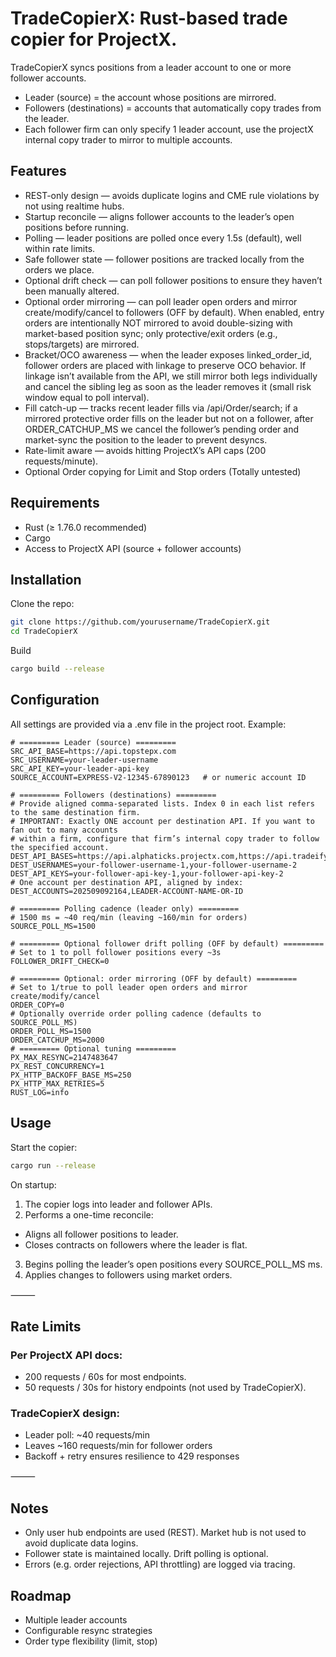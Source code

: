 # TradeCopierX: Rust-based trade copier for ProjectX.
TradeCopierX syncs positions from a leader account to one or more follower accounts.
- Leader (source) = the account whose positions are mirrored.
- Followers (destinations) = accounts that automatically copy trades from the leader.
- Each follower firm can only specify 1 leader account, use the projectX internal copy trader to mirror to multiple accounts.

## Features
- REST-only design — avoids duplicate logins and CME rule violations by not using realtime hubs.
- Startup reconcile — aligns follower accounts to the leader’s open positions before running.
- Polling — leader positions are polled once every 1.5s (default), well within rate limits.
- Safe follower state — follower positions are tracked locally from the orders we place.
- Optional drift check — can poll follower positions to ensure they haven’t been manually altered.
- Optional order mirroring — can poll leader open orders and mirror create/modify/cancel to followers (OFF by default). When enabled, entry orders are intentionally NOT mirrored to avoid double-sizing with market-based position sync; only protective/exit orders (e.g., stops/targets) are mirrored.
- Bracket/OCO awareness — when the leader exposes linked_order_id, follower orders are placed with linkage to preserve OCO behavior. If linkage isn’t available from the API, we still mirror both legs individually and cancel the sibling leg as soon as the leader removes it (small risk window equal to poll interval).
- Fill catch-up — tracks recent leader fills via /api/Order/search; if a mirrored protective order fills on the leader but not on a follower, after ORDER_CATCHUP_MS we cancel the follower’s pending order and market-sync the position to the leader to prevent desyncs.
- Rate-limit aware — avoids hitting ProjectX’s API caps (200 requests/minute).
- Optional Order copying for Limit and Stop orders (Totally untested)

## Requirements
- Rust (≥ 1.76.0 recommended)
- Cargo
- Access to ProjectX API (source + follower accounts)

## Installation

Clone the repo:
```bash
git clone https://github.com/yourusername/TradeCopierX.git
cd TradeCopierX
```
Build
```bash
cargo build --release
```

## Configuration
All settings are provided via a .env file in the project root.
Example:
```dotenv
# ========= Leader (source) =========
SRC_API_BASE=https://api.topstepx.com
SRC_USERNAME=your-leader-username
SRC_API_KEY=your-leader-api-key
SOURCE_ACCOUNT=EXPRESS-V2-12345-67890123   # or numeric account ID

# ========= Followers (destinations) =========
# Provide aligned comma-separated lists. Index 0 in each list refers to the same destination firm.
# IMPORTANT: Exactly ONE account per destination API. If you want to fan out to many accounts
# within a firm, configure that firm’s internal copy trader to follow the specified account.
DEST_API_BASES=https://api.alphaticks.projectx.com,https://api.tradeify.projectx.com
DEST_USERNAMES=your-follower-username-1,your-follower-username-2
DEST_API_KEYS=your-follower-api-key-1,your-follower-api-key-2
# One account per destination API, aligned by index:
DEST_ACCOUNTS=202509092164,LEADER-ACCOUNT-NAME-OR-ID

# ========= Polling cadence (leader only) =========
# 1500 ms = ~40 req/min (leaving ~160/min for orders)
SOURCE_POLL_MS=1500

# ========= Optional follower drift polling (OFF by default) =========
# Set to 1 to poll follower positions every ~3s
FOLLOWER_DRIFT_CHECK=0

# ========= Optional: order mirroring (OFF by default) =========
# Set to 1/true to poll leader open orders and mirror create/modify/cancel
ORDER_COPY=0
# Optionally override order polling cadence (defaults to SOURCE_POLL_MS)
ORDER_POLL_MS=1500
ORDER_CATCHUP_MS=2000
# ========= Optional tuning =========
PX_MAX_RESYNC=2147483647
PX_REST_CONCURRENCY=1
PX_HTTP_BACKOFF_BASE_MS=250
PX_HTTP_MAX_RETRIES=5
RUST_LOG=info
```
## Usage
Start the copier:
```bash
cargo run --release
```

On startup:
1.	The copier logs into leader and follower APIs.
2.	Performs a one-time reconcile:
   - Aligns all follower positions to leader.
   - Closes contracts on followers where the leader is flat.
3.	Begins polling the leader’s open positions every SOURCE_POLL_MS ms.
4.	Applies changes to followers using market orders.

⸻

## Rate Limits

### Per ProjectX API docs:
- 200 requests / 60s for most endpoints.
- 50 requests / 30s for history endpoints (not used by TradeCopierX).

### TradeCopierX design:
- Leader poll: ~40 requests/min
- Leaves ~160 requests/min for follower orders
- Backoff + retry ensures resilience to 429 responses

⸻

## Notes
- Only user hub endpoints are used (REST). Market hub is not used to avoid duplicate data logins.
- Follower state is maintained locally. Drift polling is optional.
- Errors (e.g. order rejections, API throttling) are logged via tracing.

## Roadmap
- Multiple leader accounts
- Configurable resync strategies
- Order type flexibility (limit, stop)